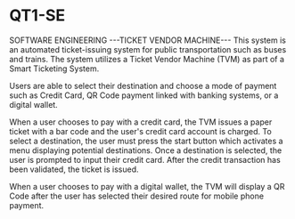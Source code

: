 # QT1-SE
SOFTWARE ENGINEERING
---TICKET VENDOR MACHINE---
This system is an automated ticket-issuing system for public transportation such as buses and trains. 
The system utilizes a Ticket Vendor Machine (TVM) as part of a Smart Ticketing System.

Users are able to select their destination and choose a mode of payment such as Credit Card, QR Code payment linked with banking systems, or a digital wallet.

When a user chooses to pay with a credit card, the TVM issues a paper ticket with a bar code and the user's credit card account is charged. 
To select a destination, the user must press the start button which activates a menu displaying potential destinations. Once a destination is selected, the user is prompted to input their credit card. After the credit transaction has been validated, the ticket is issued.

When a user chooses to pay with a digital wallet, the TVM will display a QR Code after the user has selected their desired route for mobile phone payment.
